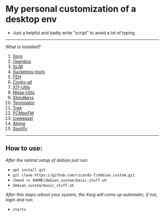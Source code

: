 # My personal customization of a desktop env

- Just a helpful and badly write "script" to avoid a lot of typing
---
What is installed?

1. [Xorg](https://wiki.debian.org/Xorg)
2. [Openbox](https://wiki.debian.org/Openbox)
3. [SLiM](https://wiki.debian.org/Openbox)
4. [Suckeless-tools](https://suckless.org/)
5. [FEH](https://feh.finalrewind.org/)
6. [Conky-all](https://packages.debian.org/buster/conky-all)
7. [X11-Utils](https://packages.debian.org/pt/buster/x11-utils)
8. [Mesa-Utils](https://packages.debian.org/buster/mesa-utils)
9. [Xbindkeys](https://packages.debian.org/buster/xbindkeys)
10. [Terminator](https://packages.debian.org/pt-br/buster/terminator)
11. [Tree](https://packages.debian.org/buster/tree)
12. [PCManFM](https://packages.debian.org/buster/utils/pcmanfm)
13. [Iceweasel](https://wiki.debian.org/Firefox)
14. [Alpine](https://packages.debian.org/buster/alpine)
15. [Spotify](https://www.spotify.com/br/download/linux/)
---
## How to use:

_After the netinst setup of debian just run:_

- `apt install git`
- `git clone https://github.com/ricardo-f/debian_custom.git`
- `chmod +x $HOME/debian_custom/basic_stuff.sh`
- `debian_custom/basic_stuff.sh`

_After this steps reboot your system, the Xorg will come up automatic, if not, login and run:_

- `startx`
